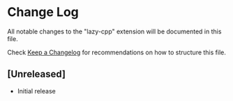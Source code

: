 # Change Log

All notable changes to the "lazy-cpp" extension will be documented in this file.

Check [Keep a Changelog](http://keepachangelog.com/) for recommendations on how to structure this file.

## [Unreleased]

- Initial release